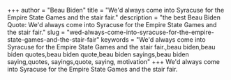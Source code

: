 +++
author = "Beau Biden"
title = "We'd always come into Syracuse for the Empire State Games and the stair fair."
description = "the best Beau Biden Quote: We'd always come into Syracuse for the Empire State Games and the stair fair."
slug = "wed-always-come-into-syracuse-for-the-empire-state-games-and-the-stair-fair"
keywords = "We'd always come into Syracuse for the Empire State Games and the stair fair.,beau biden,beau biden quotes,beau biden quote,beau biden sayings,beau biden saying,quotes, sayings,quote, saying, motivation"
+++
We'd always come into Syracuse for the Empire State Games and the stair fair.
